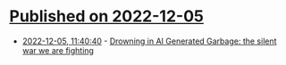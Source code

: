 # [Published on 2022-12-05](index.md)

* [2022-12-05, 11:40:40](https://news.ycombinator.com/item?id=33864276) - [Drowning in AI Generated Garbage: the silent war we are fighting](https://ploum.net/2022-12-05-drowning-in-ai-generated-garbage.html)
